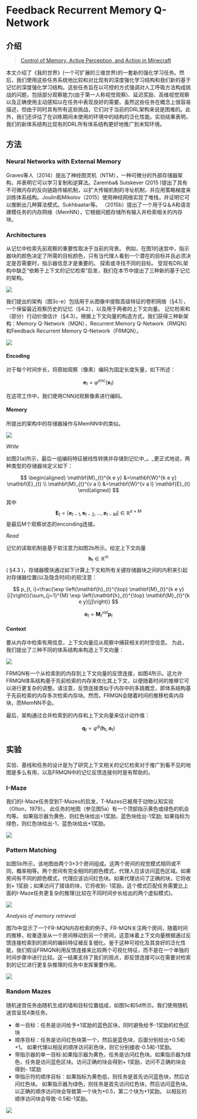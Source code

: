# Feedback Recurrent Memory Q-Network

## 介绍

> [Control of Memory, Active Perception, and Action in Minecraft](https://arxiv.org/pdf/1605.09128.pdf)

本文介绍了《我的世界》\(一个可扩展的三维世界\)的一套新的强化学习任务。然后，我们使用这些任务系统地比较和对比现有的深度强化学习结构和我们新的基于记忆的深度强化学习结构。这些任务旨在以可控的方式强调对人工呼吸方法构成挑战的问题，包括部分观察能力\(由于第一人称视觉观察\)、延迟奖励、高维视觉观察以及正确使用主动感知以在任务中表现良好的需要。虽然这些任务在概念上很容易描述，但由于同时具有所有这些挑战，它们对于当前的DRL架构来说是困难的。此外，我们还评估了在训练期间未使用的环境中的结构的泛化性能。实验结果表明，我们的新体系结构比现有的DRL所有体系结构更好地推广到未知环境。

## 方法

### Neural Networks with External Memory

Graves等人（2014）提出了神经图灵机（NTM），一种可微分的外部存储器架构，并表明它可以学习复制和逆算法。Zaremba& Sutskever \(2015 \)提出了具有不可微内存的反向链路传输机制，以扩大传输机制的寻址机制，并应用策略梯度来训练体系结构。Joulin和Mikolov（2015）使用神经网络实现了堆栈，并证明它可以推断出几种算法模式。Sukhbaatar等。 （2015b）提出了一个用于Q＆​​A和语言建模任务的内存网络（MemNN），它根据问题存储所有输入并检索相关的内存块。

### Architectures

从记忆中检索先前观察的重要性取决于当前的背景。 例如，在图1的迷宫中，指示器块的颜色决定了所需的目标颜色，只有当代理人看到一个潜在的目标并且必须决定是否需要时，指示器信息才是重要的。 探索或寻找不同的目标。 受现有DRL架构中缺乏“依赖于上下文的记忆检索”启发，我们在本节中提出了三种新的基于记忆的架构。

![](../../.gitbook/assets/image%20%2864%29.png)

我们提出的架构（图3c-e）包括用于从图像中提取高级特征的卷积网络（§4.1），一个保留最近观察历史的记忆（§4.2），以及用于两者的上下文向量。 记忆检索和（部分）行动价值估计（§4.3）。根据上下文向量的构造方式，我们获得三种新架构：Memory Q-Network（MQN），Recurrent Memory Q-Network（RMQN）和Feedback Recurrent Memory Q-Network（FRMQN）。



![](../../.gitbook/assets/image%20%2824%29.png)

#### Encoding

对于每个时间步长，将原始观察（像素）编码为固定长度矢量，如下所述：

$$
\mathbf{e}_{t}=\varphi^{e n c}\left(\mathbf{x}_{t}\right)
$$

在这项工作中，我们使用CNN对观察像素进行编码。

#### Memory

所提出的架构中的存储器操作与MemNN中的类似。

![](../../.gitbook/assets/image%20%2823%29.png)

_Write_

如图2\(a\)所示，最后一组编码特征被线性转换并存储到记忆中_。_更正式地说，两种类型的存储器块定义如下：

$$
\begin{aligned} \mathbf{M}_{t}^{k e y} &=\mathbf{W}^{k e y} \mathbf{E}_{t} \\ \mathbf{M}_{t}^{v a l} &=\mathbf{W}^{v a l} \mathbf{E}_{t} \end{aligned}
$$

其中 $$\mathbf{E}_{t}=\left[\mathbf{e}_{t-1}, \mathbf{e}_{t-2}, \dots, \mathbf{e}_{t-M}\right] \in \mathbb{R}^{e \times M}$$ 是最后M个观察状态的enconding连接。

_Read_

记忆的读取机制是基于软注意力如图2b所示。给定上下文向量 $$\mathbf{h}_{t} \in \mathbb{R}^{m}$$ \( §4.3 \)，存储器模块通过如下计算上下文和所有关键存储器块之间的内积来引起对存储器位置\(以及隐含时间\)的软注意：

$$
p_{t, i}=\frac{\exp \left(\mathbf{h}_{t}^{\top} \mathbf{M}_{t}^{k e y}[i]\right)}{\sum_{j=1}^{M} \exp \left(\mathbf{h}_{t}^{\top} \mathbf{M}_{t}^{k e y}[j]\right)}
$$

$$
\mathbf{o}_{t}=\mathbf{M}_{t}^{v a l} \mathbf{p}_{t}
$$

#### Context

要从内存中检索有用信息，上下文向量应从观察中捕获相关的时空信息。 为此，我们提出了三种不同的体系结构来构造上下文向量：

![](../../.gitbook/assets/image%20%2845%29.png)

FRMQN有一个从检索到的内存到上下文向量的反馈连接，如图4所示。这允许FRMQN体系结构基于先前检索的内存来优化其上下文，以便随着时间的推移它可以进行更复杂的调整。请注意，反馈连接类似于内存中的多跳概念，即体系结构基于先前检索的内存多次检索内存块。然而，FRMQN会随着时间的推移检索内存块，而MemNN不会。

最后，架构通过合并检索到的内存和上下文向量来估计动作值：

$$
\mathbf{q}_{t}=\varphi^{q}\left(\mathbf{h}_{t}, \mathbf{o}_{t}\right)
$$

## 实验

实验、基线和任务的设计是为了研究上下文相关的记忆检索对于推广到看不见的地图是多么有用，以及FRMQN中的记忆反馈连接何时是有帮助的。

### I-Maze

我们的I-Maze任务受到T-Mazes的启发，T-Mazes已被用于动物认知实验（Olton，1979）。 此任务的地图（参见图5a）有一个顶部指示黄色或绿色的机会均等。 如果指示器为黄色，则红色块给出+1奖励，蓝色块给出-1奖励; 如果指标为绿色，则红色块给出-1，蓝色块给出+1奖励。

![](../../.gitbook/assets/image%20%2895%29.png)

### Pattern Matching

如图5b所示，该地图由两个3×3个房间组成。这两个房间的视觉模式相同或不同，概率相等。两个房间有完全相同的颜色模式，代理人应该访问蓝色区域。如果房间有不同的颜色模式，代理应该访问红色块。如果代理访问了正确的块，它将收到+ 1奖励；如果访问了错误的块，它将收到- 1奖励。这个模式匹配任务需要比上面的I-Maze任务更复杂的推理\(比较在不同时间步长给出的两个虚拟模式\)。

![](../../.gitbook/assets/image%20%2815%29.png)

_Analysis of memory retrieval_

图7b中显示了一个FR-MQN内存检索的例子。FR-MQN关注两个房间，随着时间的推移，权重逐渐从一个房间移动到另一个房间，这意味着上下文向量根据通过反馈连接检索到的房间的编码特征被反复细化。鉴于这种可视化及其良好的泛化性能，我们假设FRMQN利用反馈连接来比较两个可视化特征，而不是在一个单独的时间步骤中进行比较。这一结果支持了我们的观点，即反馈连接可以在需要对检索到的记忆进行更复杂推理的任务中发挥重要作用。

![](../../.gitbook/assets/image%20%2888%29.png)

### Random Mazes

随机迷宫任务由随机生成的墙和目标位置组成，如图5c和5d所示。我们使用随机迷宫呈现4类任务。

* 单一目标：任务是访问给予+1奖励的蓝色区块，同时避免给予-1奖励的红色区块
* 顺序目标：任务是访问红色块第一个，然后是蓝色块，后面分别给出+0.5和+1。 如果代理以相反的顺序访问彩色块，则它分别接收-0.5和-1奖励。
* 带指示器的单一目标:如果指示器为黄色，任务是访问红色块。如果指示器为绿色，任务是访问蓝色区块。访问正确的块会得到+ 1奖励，访问不正确的块会得到- 1奖励
* 带指示符的顺序目标：如果指标为黄色低，则任务是首先访问蓝色块，然后访问红色块。 如果指示器为绿色，则任务是首先访问红色块，然后访问蓝色块。 以正确的顺序访问块会导致第一个块为+0.5，第二个块为+1奖励。 以相反的顺序访问块会导致-0.5和-1奖励。

![](../../.gitbook/assets/image%20%2875%29.png)

